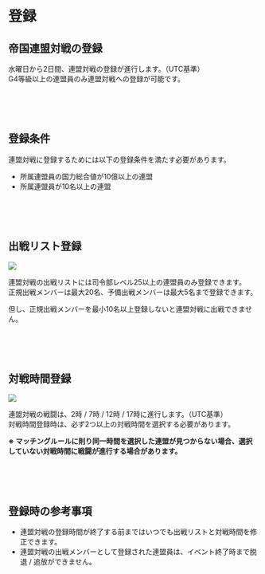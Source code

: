 # 登録

## 帝国連盟対戦の登録

水曜日から2日間、連盟対戦の登録が進行します。（UTC基準）<br>
G4等級以上の連盟員のみ連盟対戦への登録が可能です。

<br>
<br>
<br>


## 登録条件

連盟対戦に登録するためには以下の登録条件を満たす必要があります。

- 所属連盟員の国力総合値が10億以上の連盟 <br>
- 所属連盟員が10名以上の連盟

<br>
<br>
<br>


## 出戦リスト登録

![](http://d3bbxo4nelobc3.cloudfront.net/html/img/help/1801_01.jpg)

連盟対戦の出戦リストには司令部レベル25以上の連盟員のみ登録できます。<br>
正規出戦メンバーは最大20名、予備出戦メンバーは最大5名まで登録できます。<br>

但し、正規出戦メンバーを最小10名以上登録しないと連盟対戦に出戦できません。

<br>
<br>
<br>


## 対戦時間登録
 
![](http://d3bbxo4nelobc3.cloudfront.net/html/img/help/1801_02.jpg)

連盟対戦の戦闘は、2時 / 7時 / 12時 / 17時に進行します。（UTC基準）<br>
対戦時間登録時は、必ず2つ以上の対戦時間を選択する必要があります。

**※ マッチングルールに則り同一時間を選択した連盟が見つからない場合、選択していない対戦時間に戦闘が進行する場合があります。**

<br>
<br>
<br>


## 登録時の参考事項

- 連盟対戦の登録時間が終了する前まではいつでも出戦リストと対戦時間を修正できます。<br>
- 連盟対戦の出戦メンバーとして登録された連盟員は、イベント終了時まで脱退 / 追放ができません。

<br>
<br>
<br>
